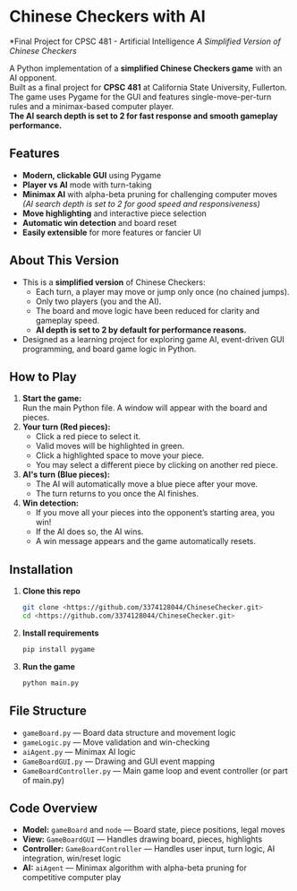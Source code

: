 # Chinese Checkers with AI  
*Final Project for CPSC 481 - Artificial Intelligence
*A Simplified Version of Chinese Checkers*

A Python implementation of a **simplified Chinese Checkers game** with an AI opponent.  
Built as a final project for **CPSC 481** at California State University, Fullerton.  
The game uses Pygame for the GUI and features single-move-per-turn rules and a minimax-based computer player.  
**The AI search depth is set to 2 for fast response and smooth gameplay performance.**

## Features

- **Modern, clickable GUI** using Pygame
- **Player vs AI** mode with turn-taking
- **Minimax AI** with alpha-beta pruning for challenging computer moves  
  *(AI search depth is set to 2 for good speed and responsiveness)*
- **Move highlighting** and interactive piece selection
- **Automatic win detection** and board reset
- **Easily extensible** for more features or fancier UI

## About This Version

- This is a **simplified version** of Chinese Checkers:
  - Each turn, a player may move or jump only once (no chained jumps).
  - Only two players (you and the AI).
  - The board and move logic have been reduced for clarity and gameplay speed.
  - **AI depth is set to 2 by default for performance reasons.**
- Designed as a learning project for exploring game AI, event-driven GUI programming, and board game logic in Python.

## How to Play

1. **Start the game:**  
   Run the main Python file. A window will appear with the board and pieces.
2. **Your turn (Red pieces):**
   - Click a red piece to select it.
   - Valid moves will be highlighted in green.
   - Click a highlighted space to move your piece.
   - You may select a different piece by clicking on another red piece.
3. **AI's turn (Blue pieces):**
   - The AI will automatically move a blue piece after your move.
   - The turn returns to you once the AI finishes.
4. **Win detection:**
   - If you move all your pieces into the opponent’s starting area, you win!
   - If the AI does so, the AI wins.
   - A win message appears and the game automatically resets.

## Installation

1. **Clone this repo**  
   ```bash
   git clone <https://github.com/3374128044/ChineseChecker.git>
   cd <https://github.com/3374128044/ChineseChecker.git>
   ```
2. **Install requirements**  
   ```bash
   pip install pygame
   ```
3. **Run the game**  
   ```bash
   python main.py
   ```

## File Structure

- `gameBoard.py` — Board data structure and movement logic
- `gameLogic.py` — Move validation and win-checking
- `aiAgent.py` — Minimax AI logic
- `GameBoardGUI.py` — Drawing and GUI event mapping
- `GameBoardController.py` — Main game loop and event controller (or part of main.py)

## Code Overview

- **Model:** `gameBoard` and `node` — Board state, piece positions, legal moves
- **View:** `GameBoardGUI` — Handles drawing board, pieces, highlights
- **Controller:** `GameBoardController` — Handles user input, turn logic, AI integration, win/reset logic
- **AI:** `aiAgent` — Minimax algorithm with alpha-beta pruning for competitive computer play


